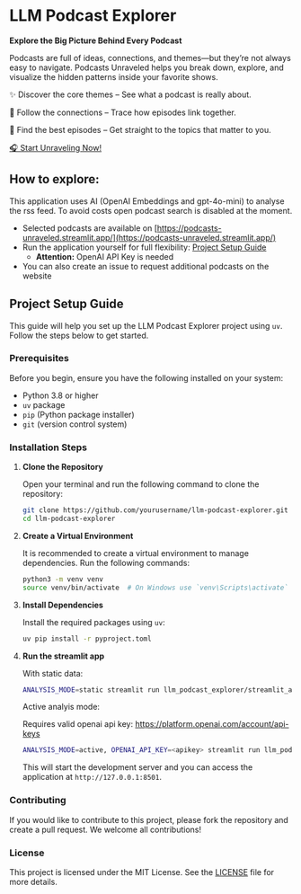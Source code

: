 # LLM Podcast Explorer

**Explore the Big Picture Behind Every Podcast**

Podcasts are full of ideas, connections, and themes—but they’re not always easy to navigate. Podcasts Unraveled helps you break down, explore, and visualize the hidden patterns inside your favorite shows.

✨ Discover the core themes – See what a podcast is really about.

🔗 Follow the connections – Trace how episodes link together.

🚀 Find the best episodes – Get straight to the topics that matter to you.


[🎧 Start Unraveling Now!](https://podcasts-unraveled.streamlit.app/)

## How to explore:

This application uses AI (OpenAI Embeddings and gpt-4o-mini) to analyse the rss feed. To avoid costs open podcast search is disabled at the moment.

* Selected podcasts are available on [https://podcasts-unraveled.streamlit.app/](https://podcasts-unraveled.streamlit.app/)
* Run the application yourself for full flexibility: [Project Setup Guide](#project_setup_guide)
    * **Attention:** OpenAI API Key is needed
* You can also create an issue to request additional podcasts on the website

## Project Setup Guide

This guide will help you set up the LLM Podcast Explorer project using `uv`. Follow the steps below to get started.

### Prerequisites

Before you begin, ensure you have the following installed on your system:

- Python 3.8 or higher
- `uv` package
- `pip` (Python package installer)
- `git` (version control system)

### Installation Steps

1. **Clone the Repository**

    Open your terminal and run the following command to clone the repository:

    ```bash
    git clone https://github.com/yourusername/llm-podcast-explorer.git
    cd llm-podcast-explorer
    ```

2. **Create a Virtual Environment**

    It is recommended to create a virtual environment to manage dependencies. Run the following commands:

    ```bash
    python3 -m venv venv
    source venv/bin/activate  # On Windows use `venv\Scripts\activate`
    ```

3. **Install Dependencies**

    Install the required packages using `uv`:

    ```bash
    uv pip install -r pyproject.toml
    ```

5. **Run the streamlit app**

    With static data:

    ```bash
    ANALYSIS_MODE=static streamlit run llm_podcast_explorer/streamlit_app.py
    ```

    Active analyis mode:
    
    Requires valid openai api key: https://platform.openai.com/account/api-keys

    ```bash
    ANALYSIS_MODE=active, OPENAI_API_KEY=<apikey> streamlit run llm_podcast_explorer/streamlit_app.py
    ```

    This will start the development server and you can access the application at `http://127.0.0.1:8501`.


### Contributing

If you would like to contribute to this project, please fork the repository and create a pull request. We welcome all contributions!

### License

This project is licensed under the MIT License. See the [LICENSE](LICENSE) file for more details.

